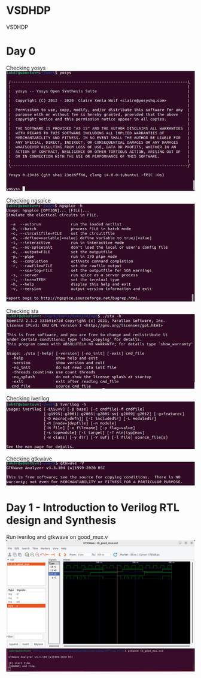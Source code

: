 # VSDHDP
VSDHDP

# Day 0
Checking yosys
![](Day0/yosys.PNG)

Checking ngspice
![](Day0/ngspice.PNG)

Checking sta
![](Day0/sta.PNG)

Checking iverilog
![](Day0/iverilog.PNG)

Checking gtkwave
![](Day0/gtkwave.PNG)

# Day 1 - Introduction to Verilog RTL design and Synthesis

Run iverilog and gtkwave on good_mux.v
![](Day1/good_mux.PNG)